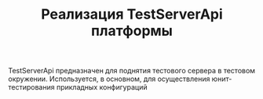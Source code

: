 ﻿---
layout: default
title: Реализация TestServerApi платформы
position: 
categories: 
tags: 
---

TestServerApi предназначен для поднятия тестового сервера в тестовом окружении. Используется, в основном, для осуществления юнит-тестирования прикладных конфигураций

